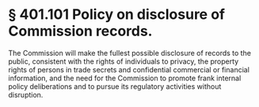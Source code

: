 # § 401.101   Policy on disclosure of Commission records.

The Commission will make the fullest possible disclosure of records to the public, consistent with the rights of individuals to privacy, the property rights of persons in trade secrets and confidential commercial or financial information, and the need for the Commission to promote frank internal policy deliberations and to pursue its regulatory activities without disruption. 




